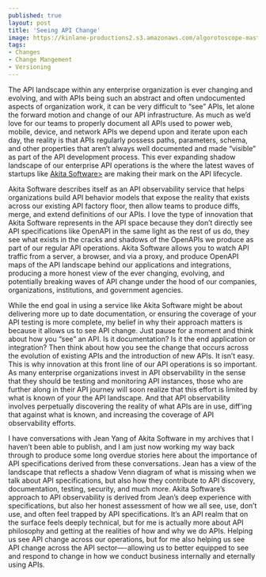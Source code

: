 ```yaml
---
published: true
layout: post
title: 'Seeing API Change'
image: https://kinlane-productions2.s3.amazonaws.com/algorotoscope-master/copper-circuit-old-barn-falling-over.jpg
tags:
- Changes
- Change Mangement
- Versioning
---
```

The API landscape within any enterprise organization is ever changing and evolving, and with APIs being such an abstract and often undocumented aspects of organization work, it can be very difficult to “see” APIs, let alone the forward motion and change of our API infrastructure. As much as we’d love for our teams to properly document all APIs used to power web, mobile, device, and network APIs we depend upon and iterate upon each day, the reality is that APIs regularly possess paths, parameters, schema, and other properties that aren’t always well documented and made “visible” as part of the API development process. This ever expanding shadow landscape of our enterprise API operations is the where the latest waves of startups like [Akita Software&gt;](https://www.akitasoftware.com/) are making their mark on the API lifecycle.


Akita Software describes itself as an API observability service that helps organizations build API behavior models that expose the reality that exists across our existing API factory floor, then allow teams to produce diffs, merge, and extend definitions of our APIs. I love the type of innovation that Akita Software represents in the API space because they don’t directly see API specifications like OpenAPI in the same light as the rest of us do, they see what exists in the cracks and shadows of the OpenAPIs we produce as part of our regular API operations. Akita Software allows you to watch API traffic from a server, a browser, and via a proxy, and produce OpenAPI maps of the API landscape behind our applications and integrations, producing a more honest view of the ever changing, evolving, and potentially breaking waves of API change under the hood of our companies, organizations, institutions, and government agencies.


While the end goal in using a service like Akita Software might be about delivering more up to date documentation, or ensuring the coverage of your API testing is more complete, my belief in why their approach matters is because it allows us to see API change. Just pause for a moment and think about how you “see” an API. Is it documentation? Is it the end application or integration? Then think about how you see the change that occurs across the evolution of existing APIs and the introduction of new APIs. It isn’t easy. This is why innovation at this front line of our API operations is so important. As many enterprise organizations invest in API observability in the sense that they should be testing and monitoring API instances, those who are further along in their API journey will soon realize that this effort is limited by what is known of your the API landscape. And that API observability involves perpetually discovering the reality of what APIs are in use, diff’ing that against what is known, and increasing the coverage of API observability efforts.


I have conversations with Jean Yang of Akita Software in my archives that I haven’t been able to publish, and I am just now working my way back through to produce some long overdue stories here about the importance of API specifications derived from these conversations. Jean has a view of the landscape that reflects a shadow Venn diagram of what is missing when we talk about API specifications, but also how they contribute to API discovery, documentation, testing, security, and much more. Akita Software’s approach to API observability is derived from Jean’s deep experience with specifications, but also her honest assessment of how we all see, use, don’t use, and often feel trapped by API specifications. It’s an API realm that on the surface feels deeply technical, but for me is actually more about API philosophy and getting at the realities of how and why we do APIs. Helping us see API change across our operations, but for me also helping us see API change across the API sector—-allowing us to better equipped to see and respond to change in how we conduct business internally and eternally using APIs.